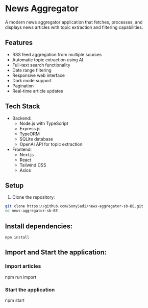 # News Aggregator

A modern news aggregator application that fetches, processes, and displays news articles with topic extraction and filtering capabilities.

## Features

- RSS feed aggregation from multiple sources
- Automatic topic extraction using AI
- Full-text search functionality
- Date range filtering
- Responsive web interface
- Dark mode support
- Pagination
- Real-time article updates

## Tech Stack

- Backend:
  - Node.js with TypeScript
  - Express.js
  - TypeORM
  - SQLite database
  - OpenAI API for topic extraction
- Frontend:
  - Next.js
  - React
  - Tailwind CSS
  - Axios

## Setup

1. Clone the repository:

```bash
git clone https://github.com/SonySadi/news-aggregator-sb-BE.git
cd news-aggregator-sb-BE
```

## Install dependencies:

```
npm install
```

## Import and Start the application:

### Import articles

npm run import

### Start the application

npm start
